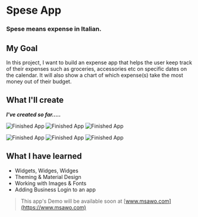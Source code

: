 # Spese App

### Spese means expense in Italian.

## My Goal

In this project, I want to build an expense app that helps the user keep track of their expenses such as groceries, accessories etc on specific dates on the calendar. It will also show a chart of which expense(s) take the most money out of their budget. 


## What I'll create

***I've created so far.....***

![Finished App](https://github.com/msawo/spese_app/blob/master/assets/images/SimulatorScreenShot_01.png)
![Finished App](https://github.com/msawo/spese_app/blob/master/assets/images/SimulatorScreenShot_02.png)
![Finished App](https://github.com/msawo/spese_app/blob/master/assets/images/SimulatorScreenShot_03.png)

![Finished App](https://github.com/msawo/spese_app/blob/master/assets/images/SimulatorScreenShot_04.png)
![Finished App](https://github.com/msawo/spese_app/blob/master/assets/images/SimulatorScreenShot_05.png)
![Finished App](https://github.com/msawo/spese_app/blob/master/assets/images/SimulatorScreenShot_06.png)


## What I have learned

- Widgets, Widges, Widges
- Theming & Material Design
- Working with Images & Fonts
- Adding Business Login to an app

>This app's Demo will be available soon at [www.msawo.com](https://www.msawo.com)

